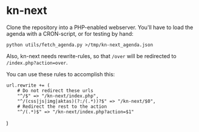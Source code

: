 kn-next
=======

Clone the repository into a PHP-enabled webserver.
You'll have to load the agenda with a CRON-script, or for testing by hand:

`python utils/fetch_agenda.py >/tmp/kn-next_agenda.json`

Also, kn-next needs rewrite-rules, so that `/over` will be redirected to
`/index.php?action=over`.

You can use these rules to accomplish this:

    url.rewrite += (
        # Do not redirect these urls
        "^/$" => "/kn-next/index.php",
        "^/(css|js|img|aktas)(?:/(.*))?$" => "/kn-next/$0",
        # Redirect the rest to the action
        "^/(.*)$" => "/kn-next/index.php?action=$1"
   )

